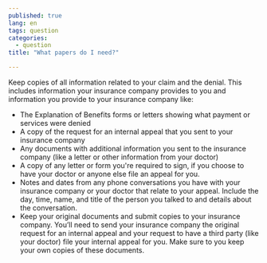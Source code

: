 ```yaml
---
published: true
lang: en
tags: question
categories:
  - question
title: "What papers do I need?"

---
```


Keep copies of all information related to your claim and the denial. This includes information your insurance company provides to you and information you provide to your insurance company like:

* The Explanation of Benefits forms or letters showing what payment or services were denied
* A copy of the request for an internal appeal that you sent to your insurance company
* Any documents with additional information you sent to the insurance company (like a letter or other information from your doctor)
* A copy of any letter or form you're required to sign, if you choose to have your doctor or anyone else file an appeal for you.
* Notes and dates from any phone conversations you have with your insurance company or your doctor that relate to your appeal. Include the day, time, name, and title of the person you talked to and details about the conversation.
* Keep your original documents and submit copies to your insurance company. You’ll need to send your insurance company the original request for an internal appeal and your request to have a third party (like your doctor) file your internal appeal for you. Make sure to you keep your own copies of these documents.
